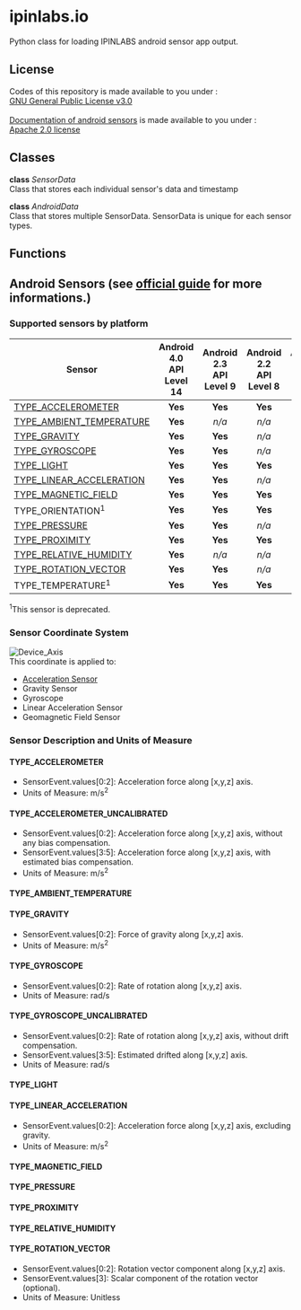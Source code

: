 # ipinlabs.io
Python class for loading IPINLABS android sensor app output.

## License
Codes of this repository is made available to you under : <br>
[GNU General Public License v3.0](https://github.com/JaehoJang-Ipinlabs/AndroidSensorData/blob/main/LICENSE) <br>
<br>
[Documentation of android sensors](#android-sensors-see-official-guide-for-more-informations) is made available to you under : <br>
[Apache 2.0 license](https://www.apache.org/licenses/LICENSE-2.0)

## Classes
<b>class</b> <I>SensorData</I> <br>
Class that stores each individual sensor's data and timestamp

<b>class</b> <I>AndroidData</I> <br>
Class that stores multiple SensorData. SensorData is unique for each sensor types. 

## Functions

## Android Sensors (see [official guide](https://developer.android.com/guide/topics/sensors/sensors_overview) for more informations.)
### Supported sensors by platform
|Sensor|Android 4.0 <br> API Level 14|Android 2.3 <br> API Level 9|Android 2.2 <br> API Level 8|Android 1.5 <br> API Level 3|
|---|:---:|:---:|:---:|:---:|
|[TYPE_ACCELEROMETER](#type_accelerometer)|                 <b>Yes</b>|<b>Yes</b>|<b>Yes</b>|<b>Yes</b>|
|[TYPE_AMBIENT_TEMPERATURE](#type_ambient_temperature)|     <b>Yes</b>|<I>n/a</I>|<I>n/a</I>|<I>n/a</I>|
|[TYPE_GRAVITY](#type_gravity)|                             <b>Yes</b>|<b>Yes</b>|<I>n/a</I>|<I>n/a</I>|
|[TYPE_GYROSCOPE](#type_gyroscope)|                         <b>Yes</b>|<b>Yes</b>|<I>n/a</I>|<I>n/a</I>|
|[TYPE_LIGHT](#type_light)|                                 <b>Yes</b>|<b>Yes</b>|<b>Yes</b>|<b>Yes</b>|
|[TYPE_LINEAR_ACCELERATION](#type_linear_acceleration)|     <b>Yes</b>|<b>Yes</b>|<I>n/a</I>|<I>n/a</I>|
|[TYPE_MAGNETIC_FIELD](#type_magnetic_field)|               <b>Yes</b>|<b>Yes</b>|<b>Yes</b>|<b>Yes</b>|
|TYPE_ORIENTATION<sup>1</sup>|                              <b>Yes</b>|<b>Yes</b>|<b>Yes</b>|<b>Yes</b>|
|[TYPE_PRESSURE](#type_pressure)|                           <b>Yes</b>|<b>Yes</b>|<I>n/a</I>|<I>n/a</I>|
|[TYPE_PROXIMITY](#type_proximity)|                         <b>Yes</b>|<b>Yes</b>|<b>Yes</b>|<b>Yes</b>|
|[TYPE_RELATIVE_HUMIDITY](#type_relative_humidity)|         <b>Yes</b>|<I>n/a</I>|<I>n/a</I>|<I>n/a</I>|
|[TYPE_ROTATION_VECTOR](#type_rotation_vector)|             <b>Yes</b>|<b>Yes</b>|<I>n/a</I>|<I>n/a</I>|
|TYPE_TEMPERATURE<sup>1</sup>|                              <b>Yes</b>|<b>Yes</b>|<b>Yes</b>|<b>Yes</b>|

<sup>1</sup>This sensor is deprecated.

### Sensor Coordinate System
<img src="https://developer.android.com/static/images/axis_device.png" title="Device_Axis"></img> <br>
This coordinate is applied to: <br>
* [Acceleration Sensor](#type_accelerometer) <br>
* Gravity Sensor <br>
* Gyroscope <br>
* Linear Acceleration Sensor <br>
* Geomagnetic Field Sensor <br>

### Sensor Description and Units of Measure
#### TYPE_ACCELEROMETER
* SensorEvent.values[0:2]: Acceleration force along [x,y,z] axis. <br>
* Units of Measure: m/s<sup>2</sup>
#### TYPE_ACCELEROMETER_UNCALIBRATED
* SensorEvent.values[0:2]: Acceleration force along [x,y,z] axis, without any bias compensation. <br>
* SensorEvent.values[3:5]: Acceleration force along [x,y,z] axis, with estimated bias compensation. <br>
* Units of Measure: m/s<sup>2</sup>
#### TYPE_AMBIENT_TEMPERATURE
#### TYPE_GRAVITY
* SensorEvent.values[0:2]: Force of gravity along [x,y,z] axis. <br>
* Units of Measure: m/s<sup>2</sup>
#### TYPE_GYROSCOPE
* SensorEvent.values[0:2]: Rate of rotation along [x,y,z] axis. <br>
* Units of Measure: rad/s
#### TYPE_GYROSCOPE_UNCALIBRATED
* SensorEvent.values[0:2]: Rate of rotation along [x,y,z] axis, without drift compensation. <br>
* SensorEvent.values[3:5]: Estimated drifted along [x,y,z] axis. <br>
* Units of Measure: rad/s
#### TYPE_LIGHT
#### TYPE_LINEAR_ACCELERATION
* SensorEvent.values[0:2]: Acceleration force along [x,y,z] axis, excluding gravity. <br>
* Units of Measure: m/s<sup>2</sup>
#### TYPE_MAGNETIC_FIELD
#### TYPE_PRESSURE
#### TYPE_PROXIMITY
#### TYPE_RELATIVE_HUMIDITY
#### TYPE_ROTATION_VECTOR
* SensorEvent.values[0:2]: Rotation vector component along [x,y,z] axis. <br>
* SensorEvent.values[3]: Scalar component of the rotation vector (optional). <br>
* Units of Measure: Unitless
